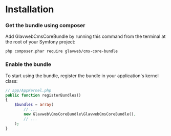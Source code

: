 Installation
============

### Get the bundle using composer

Add GlavwebCmsCoreBundle by running this command from the terminal at the root of
your Symfony project:

```bash
php composer.phar require glavweb/cms-core-bundle
```


### Enable the bundle

To start using the bundle, register the bundle in your application's kernel class:

```php
// app/AppKernel.php
public function registerBundles()
{
    $bundles = array(
        // ...
        new Glavweb\CmsCoreBundle\GlavwebCmsCoreBundle(),
        // ...
    );
}
```
